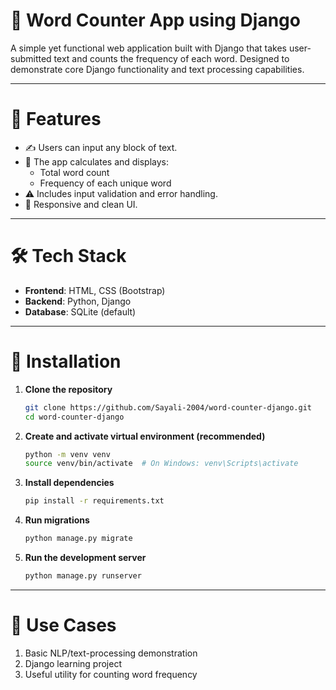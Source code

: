 # 📝 Word Counter App using Django

A simple yet functional web application built with Django that takes user-submitted text and counts the frequency of each word. Designed to demonstrate core Django functionality and text processing capabilities.

---

# 🌟 Features

- ✍️ Users can input any block of text.
- 🔢 The app calculates and displays:
  - Total word count
  - Frequency of each unique word
- ⚠️ Includes input validation and error handling.
- 📱 Responsive and clean UI.

---

# 🛠️ Tech Stack

- **Frontend**: HTML, CSS (Bootstrap)
- **Backend**: Python, Django
- **Database**: SQLite (default)

---

# 🚀 Installation

1. **Clone the repository**
   ```bash
   git clone https://github.com/Sayali-2004/word-counter-django.git
   cd word-counter-django
2. **Create and activate virtual environment (recommended)**
   ```bash
   python -m venv venv
   source venv/bin/activate  # On Windows: venv\Scripts\activate
3. **Install dependencies**
   ```bash
   pip install -r requirements.txt
4. **Run migrations**
   ```bash
   python manage.py migrate
5. **Run the development server**
   ```bash
   python manage.py runserver

---

# 🎯 Use Cases

1. Basic NLP/text-processing demonstration
2. Django learning project
3. Useful utility for counting word frequency


